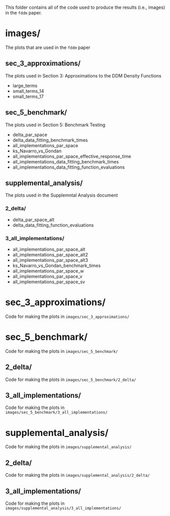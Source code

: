 This folder contains all of the code used to produce the results (i.e., images) in the `fddm` paper.

# images/
The plots that are used in the `fddm` paper

## sec_3_approximations/
The plots used in Section 3: Approximations to the DDM Density Functions
* large_terms
* small_terms_14
* small_terms_17

## sec_5_benchmark/
The plots used in Section 5: Benchmark Testing
* delta_par_space
* delta_data_fitting_benchmark_times
* all_implementations_par_space
* ks_Navarro_vs_Gondan
* all_implementations_par_space_effective_response_time
* all_implementations_data_fitting_benchmark_times
* all_implementations_data_fitting_function_evaluations

## supplemental_analysis/
The plots used in the Supplemntal Analysis document
### 2_delta/
* delta_par_space_alt
* delta_data_fitting_function_evaluations
### 3_all_implementations/
* all_implementations_par_space_alt
* all_implementations_par_space_alt2
* all_implementations_par_space_alt3
* ks_Navarro_vs_Gondan_benchmark_times
* all_implementations_par_space_w
* all_implementations_par_space_v
* all_implementations_par_space_sv



# sec_3_approximations/
Code for making the plots in `images/sec_3_approximations/`

# sec_5_benchmark/
Code for making the plots in `images/sec_5_benchmark/`
## 2_delta/
Code for making the plots in `images/sec_5_benchmark/2_delta/`
## 3_all_implementations/
Code for making the plots in `images/sec_5_benchmark/3_all_implementations/`

# supplemental_analysis/
Code for making the plots in `images/supplemental_analysis/`
## 2_delta/
Code for making the plots in `images/supplemental_analysis/2_delta/`
## 3_all_implementations/
Code for making the plots in `images/supplemental_analysis/3_all_implementations/`
